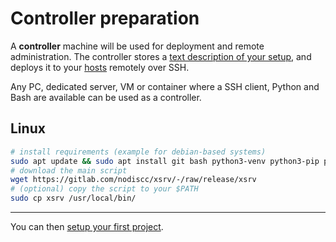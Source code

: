 # Controller preparation

A **controller** machine will be used for deployment and remote administration. The controller stores a [text description of your setup](usage.md), and deploys it to your [hosts](server-preparation.md) remotely over SSH.

Any PC, dedicated server, VM or container where a SSH client, Python and Bash are available can be used as a controller. 

## Linux

```bash
# install requirements (example for debian-based systems)
sudo apt update && sudo apt install git bash python3-venv python3-pip python3-cryptography ssh pwgen wget
# download the main script
wget https://gitlab.com/nodiscc/xsrv/-/raw/release/xsrv
# (optional) copy the script to your $PATH
sudo cp xsrv /usr/local/bin/
```

<!--
## Mac OSX
TODO
## Windows
TODO-->

------------------------

You can then [setup your first project](first-project.md).
